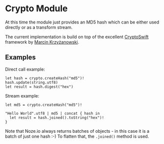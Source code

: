 # Crypto Module

At this time the module just provides an MD5 hash which can be either used
directly or as a transform stream.

The current implementation is build on top of the excellent
[CryptoSwift](https://github.com/krzyzanowskim/CryptoSwift)
framework by [Marcin Krzyżanowski](mailto:marcin@krzyzanowskim.com).


## Examples

Direct call example:
    
    let hash = crypto.createHash("md5")!
    hash.update(string.utf8)
    let result = hash.digest("hex")

Stream example:

    let md5 = crypto.createHash("md5")!
    
    "Hello World".utf8 | md5 | concat { hash in
      let result = hash.joined().toString("hex")!
    }

Note that Noze.io always returns batches of objects - in this case it is a batch
of just one hash :-) To flatten that, the `.joined()` method is used.
